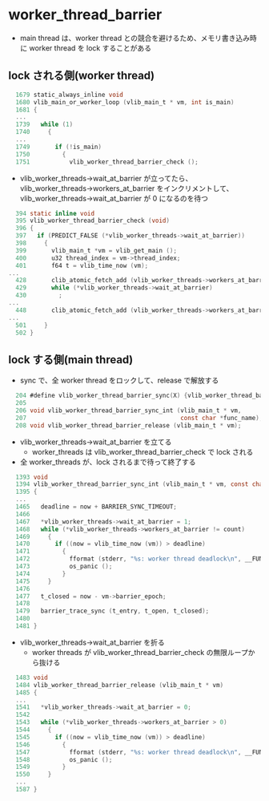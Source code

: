 # worker_thread_barrier

- main thread は、worker thread との競合を避けるため、メモリ書き込み時に worker thread を lock することがある

## lock される側(worker thread)

```c:vlib/main.c
  1679 static_always_inline void
  1680 vlib_main_or_worker_loop (vlib_main_t * vm, int is_main)
  1681 {
  ...
  1739   while (1)
  1740     {
  ...
  1749       if (!is_main)
  1750         {
  1751           vlib_worker_thread_barrier_check ();
```

- vlib_worker_threads->wait_at_barrier が立ってたら、vlib_worker_threads->workers_at_barrier をインクリメントして、vlib_worker_threads->wait_at_barrier が 0 になるのを待つ

```c:vlib/thread.h
  394 static inline void
  395 vlib_worker_thread_barrier_check (void)
  396 {
  397   if (PREDICT_FALSE (*vlib_worker_threads->wait_at_barrier))
  398     {
  399       vlib_main_t *vm = vlib_get_main ();
  400       u32 thread_index = vm->thread_index;
  401       f64 t = vlib_time_now (vm);
...
  428       clib_atomic_fetch_add (vlib_worker_threads->workers_at_barrier, 1);
  429       while (*vlib_worker_threads->wait_at_barrier)
  430         ;
...
  448       clib_atomic_fetch_add (vlib_worker_threads->workers_at_barrier, -1);
...
  501     }
  502 }
```

## lock する側(main thread)

- sync で、全 worker thread をロックして、release で解放する

```c:vlib/thread.h
  204 #define vlib_worker_thread_barrier_sync(X) {vlib_worker_thread_barrier_sync_int(X, __FUNCTION__);}
  205
  206 void vlib_worker_thread_barrier_sync_int (vlib_main_t * vm,
  207                                           const char *func_name);
  208 void vlib_worker_thread_barrier_release (vlib_main_t * vm);
```

- vlib_worker_threads->wait_at_barrier を立てる
  - worker_threads は vlib_worker_thread_barrier_check で lock される
- 全 worker_threads が、lock されるまで待って終了する

```c:vlib/thread.c
  1393 void
  1394 vlib_worker_thread_barrier_sync_int (vlib_main_t * vm, const char *func_name)
  1395 {
  ...
  1465   deadline = now + BARRIER_SYNC_TIMEOUT;
  1466
  1467   *vlib_worker_threads->wait_at_barrier = 1;
  1468   while (*vlib_worker_threads->workers_at_barrier != count)
  1469     {
  1470       if ((now = vlib_time_now (vm)) > deadline)
  1471         {
  1472           fformat (stderr, "%s: worker thread deadlock\n", __FUNCTION__);
  1473           os_panic ();
  1474         }
  1475     }
  1476
  1477   t_closed = now - vm->barrier_epoch;
  1478
  1479   barrier_trace_sync (t_entry, t_open, t_closed);
  1480
  1481 }
```

- vlib_worker_threads->wait_at_barrier を折る
  - worker threads が vlib_worker_thread_barrier_check の無限ループから抜ける

```c:vlib/thread.c
  1483 void
  1484 vlib_worker_thread_barrier_release (vlib_main_t * vm)
  1485 {
  ...
  1541   *vlib_worker_threads->wait_at_barrier = 0;
  1542
  1543   while (*vlib_worker_threads->workers_at_barrier > 0)
  1544     {
  1545       if ((now = vlib_time_now (vm)) > deadline)
  1546         {
  1547           fformat (stderr, "%s: worker thread deadlock\n", __FUNCTION__);
  1548           os_panic ();
  1549         }
  1550     }
  ...
  1587 }
```
